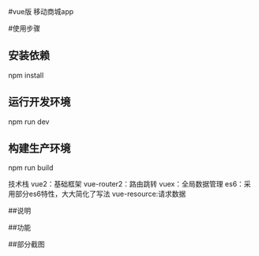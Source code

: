 #vue版 移动商城app

#使用步骤

## 安装依赖
npm install

## 运行开发环境
npm run dev

## 构建生产环境
npm run build

技术栈
vue2：基础框架
vue-router2：路由跳转
vuex：全局数据管理
es6：采用部分es6特性，大大简化了写法
vue-resource:请求数据

##说明


##功能

##部分截图
